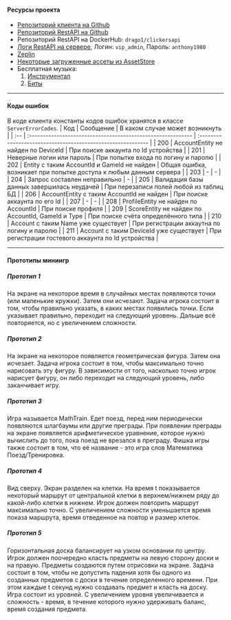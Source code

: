 ####  Ресурсы проекта
- [Репозиторий клиента на Github](https://github.com/semi92art/Clickers)
- [Репозиторий RestAPI на Github](https://github.com/semi92art/ClickersAPI)
- Репозиторий RestAPI на DockerHub: `drago1/clickersapi`
- [Логи RestAPI на сервере](http://77.37.152.15:9000/#/home), Логин: `vip_admin`, Пароль: `anthony1980`
- [Zeplin](https://zpl.io/aXB9Rzx)
- [Некоторые загруженные ассеты из AssetStore](https://drive.google.com/drive/folders/1WS0G3Cg22T_qDrtIQ8yk-yeF7XMPsZZt?usp=sharing)
- Бесплатная музыка:
	1. [Инструментал](https://freemusicarchive.org/home)
	2. [Биты](https://getbeat.ru/)

---

#### Коды ошибок
В коде клиента константы кодов ошибок хранятся в классе `ServerErrorCodes`.
|  Код   | Сообщение                                                     | В каком случае может возникнуть                                                      |
| :-- | :----------------------------------------------------------- | :----------------------------------------------------------- |
|  200  | AccountEntity не найден по DeviceId | При поиске аккаунта по Id устройства |
|  201  | Неверные логин или пароль | При попытке входа по логину и паролю |
|  202  | Entity с таким AccountId и GameId не найден | Общая ошибка, возникает при попытке доступа к любым данным сервера |
|  203  | - | - |
|  204  | Запрос составлен неправильно | - |
|  205  | Валидация базы данных завершилась неудачей | При перезаписи полей любой из таблиц БД |
|  206  | AccountEntity с таким AccountId не найден | При поиске аккаунта по его Id |
|  207  | - | - |
|  208  | ProfileEntity не найден по AccountId | При поиске профиля |
|  209  | ScoreEntity не найден по AccountId, GameId и Type | При поиске счёта определённого типа |
|  210  | Account с таким Name уже существует | При регистрации аккаутна по логину и паролю |
|  211  | Account с таким DeviceId уже существует | При регистрации гостевого аккаунта по Id устройства |

---

#### Прототипы миниигр

##### Прототип 1
На экране на некоторое время в случайных местах появляются точки (или маленькие кружки). Затем они исчезают. Задача игрока состоит в том, чтобы правильно указать, в каких местах появились точки. Если указывает правильно, переходит на следующий уровень. Дальше всё повторяется, но с увеличением сложности.

##### Прототип 2
На экране на некоторое появляется геометрическая фигура. Затем она исчезает. Задача игрока состоит в том, чтобы максимально точно нарисовать эту фигуру. В зависимости от того, насколько точно игрок нарисует фигуру, он либо переходит на следующий уровень, либо заканчивает игру.

##### Прототип 3
Игра называется MathTrain. Едет поезд, перед ним периодически появляются шлагбаумы или другие преграды. При появлении преграды на экране появляется арифметическое уравнение, которое нужно вычислить до того, пока поезд не врезался в преграду. Фишка игры также состоит в том, что её название - это игра слов Математика Поезд/Тренировка.

##### Прототип 4
Вид сверху. Экран разделен на клетки. На время t показывается некоторый маршрут от центральной клетки в верхнем/нижнем ряду до какой-либо клетки в нижнем. Игрок должен повторить маршрут максимально точно. С увеличением сложности уменьшается время показа маршрута, время отведенное на повтор и размер клеток.

##### Прототип 5
Горизонтальная доска балансирует на узком основании по центру. Игрок должен поочередно класть предметы на левую сторону доски и на правую. Предметы создаются путем отрисовки на экране. Задача состоит в том, чтобы не допустить падения хотя бы одного из созданных предметов с доски в течение определенного времени. При этом каждые t секунд нужно создавать предмет и класть на доску. Игра состоит из уровней. С увеличением уровня увеличивается и сложность - время, в течение которого нужно удерживать баланс, время создания предмета.
